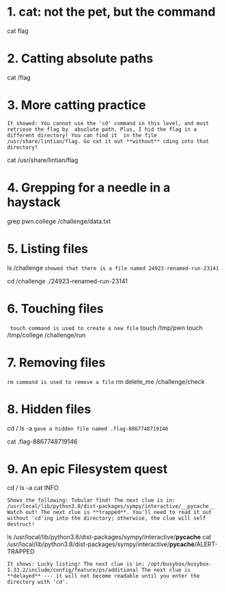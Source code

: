 # 1. cat: not the pet, but the command

cat flag

# 2. Catting absolute paths

cat /flag

# 3. More catting practice

`It showed:
You cannot use the 'cd' command in this level, and must retrieve the flag by 
absolute path. Plus, I hid the flag in a different directory! You can find it 
in the file /usr/share/lintian/flag. Go cat it out **without** cding into that 
directory!`

cat /usr/share/lintian/flag

# 4. Grepping for a needle in a haystack

grep pwn.college /challenge/data.txt

# 5. Listing files

ls /challenge
`showed that there is a file named 24923-renamed-run-23141`

cd /challenge
./24923-renamed-run-23141

# 6. Touching files

` touch command is used to create a new file`
touch /tmp/pwn
touch /tmp/college
/challenge/run

# 7. Removing files

`rm command is used to remove a file`
rm delete_me
/challenge/check

# 8. Hidden files

cd /
ls -a
`gave a hidden file named .flag-8867748719146`

cat .flag-8867748719146

# 9. An epic Filesystem quest

cd /
ls -a
cat INFO

`Shows the following:
Tubular find!
The next clue is in: /usr/local/lib/python3.8/dist-packages/sympy/interactive/__pycache__
Watch out! The next clue is **trapped**. You'll need to read it out without 'cd'ing into the directory; otherwise, the clue will self destruct!`

ls  /usr/local/lib/python3.8/dist-packages/sympy/interactive/__pycache__
cat  /usr/local/lib/python3.8/dist-packages/sympy/interactive/__pycache__/ALERT-TRAPPED

`It shows:
Lucky listing!
The next clue is in: /opt/busybox/busybox-1.33.2/include/config/feature/ps/additional
The next clue is **delayed** --- it will not become readable until you enter the directory with 'cd'.`

